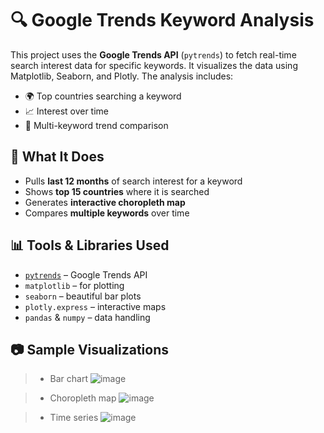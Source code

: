 # 🔍 Google Trends Keyword Analysis

This project uses the **Google Trends API** (`pytrends`) to fetch real-time search interest data for specific keywords. It visualizes the data using Matplotlib, Seaborn, and Plotly. The analysis includes:

- 🌍 Top countries searching a keyword
- 📈 Interest over time
- 🔁 Multi-keyword trend comparison

## 📌 What It Does

- Pulls **last 12 months** of search interest for a keyword
- Shows **top 15 countries** where it is searched
- Generates **interactive choropleth map**
- Compares **multiple keywords** over time

## 📊 Tools & Libraries Used

- [`pytrends`](https://github.com/GeneralMills/pytrends) – Google Trends API
- `matplotlib` – for plotting
- `seaborn` – beautiful bar plots
- `plotly.express` – interactive maps
- `pandas` & `numpy` – data handling

## 📷 Sample Visualizations


> - Bar chart
 ![image](https://github.com/user-attachments/assets/35747397-8c0f-45e3-a2d9-e2419e3dff18)

> - Choropleth map
 ![image](https://github.com/user-attachments/assets/9c0c2ed5-cb6e-4bb3-847e-98570c5c4a43)

> - Time series
![image](https://github.com/user-attachments/assets/d0dbe63b-ebea-4fe8-92d6-3bfc54801f8f)


